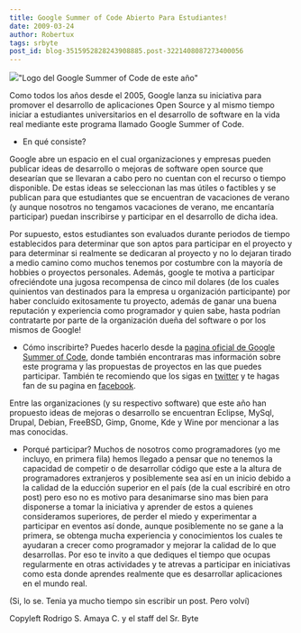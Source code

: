 ```yaml
---
title: Google Summer of Code Abierto Para Estudiantes!
date: 2009-03-24
author: Robertux
tags: srbyte
post_id: blog-3515952828243908885.post-3221408087273400056
---
```


[![](http://2.bp.blogspot.com/_jH77WNrMVRA/Scm8pWBtlPI/AAAAAAAAFro/pCuEM2nIEyg/s400/2009+summer+of+code+logo+final+r3-01.png)](http://2.bp.blogspot.com/_jH77WNrMVRA/Scm8pWBtlPI/AAAAAAAAFro/pCuEM2nIEyg/s1600-h/2009+summer+of+code+logo+final+r3-01.png)"Logo del Google Summer of Code de este año"

Como todos los años desde el 2005, Google lanza su iniciativa para promover el desarrollo de aplicaciones Open Source y al mismo tiempo iniciar a estudiantes universitarios en el desarrollo de software en la vida real mediante este programa llamado Google Summer of Code.

- En qué consiste?

Google abre un espacio en el cual organizaciones y empresas pueden publicar ideas de desarrollo o mejoras de software open source que desearían que se llevaran a cabo pero no cuentan con el recurso o tiempo disponible. De estas ideas se seleccionan las mas útiles o factibles y se publican para que estudiantes que se encuentran de vacaciones de verano (y aunque nosotros no tengamos vacaciones de verano, me encantaría participar) puedan inscribirse y participar en el desarrollo de dicha idea.

Por supuesto, estos estudiantes son evaluados durante periodos de tiempo establecidos para determinar que son aptos para participar en el proyecto y para determinar si realmente se dedicaran al proyecto y no lo dejaran tirado a medio camino como muchos tenemos por costumbre con la mayoría de hobbies o proyectos personales. Además, google te motiva a participar ofreciéndote una jugosa recompensa de cinco mil dolares (de los cuales quinientos van destinados para la empresa u organización participante) por haber concluido exitosamente tu proyecto, además de ganar una buena reputación y experiencia como programador y quien sabe, hasta podrían contratarte por parte de la organización dueña del software o por los mismos de Google!

- Cómo inscribirte?
Puedes hacerlo desde la [pagina oficial de Google Summer of Code](http://socghop.appspot.com/), donde también encontraras mas información sobre este programa y las propuestas de proyectos en las que puedes participar. También te recomiendo que los sigas en [twitter](http://www.twitter.com/gsoc) y te hagas fan de su pagina en [facebook](http://www.facebook.com/pages/Google-Summer-of-Code/72468835990).

Entre las organizaciones (y su respectivo software) que este año han propuesto ideas de mejoras o desarrollo se encuentran Eclipse, MySql, Drupal, Debian, FreeBSD, Gimp, Gnome, Kde y Wine por mencionar a las mas conocidas.

- Porqué participar?
Muchos de nosotros como programadores (yo me incluyo, en primera fila) hemos llegado a pensar que no tenemos la capacidad de competir o de desarrollar código que este a la altura de programadores extranjeros y posiblemente sea así en un inicio debido a la calidad de la educción superior en el país (de la cual escribiré en otro post) pero eso no es motivo para desanimarse sino mas bien para disponerse a tomar la iniciativa y aprender de estos a quienes consideramos superiores, de perder el miedo y experimentar a participar en eventos así donde, aunque posiblemente no se gane a la primera, se obtenga mucha experiencia y conocimientos los cuales te ayudaran a crecer como programador y mejorar la calidad de lo que desarrollas. Por eso te invito a que dediques el tiempo que ocupas regularmente en otras actividades y te atrevas a participar en iniciativas como esta donde aprendes realmente que es desarrollar aplicaciones en el mundo real.

(Si, lo se. Tenia ya mucho tiempo sin escribir un post. Pero volví)

Copyleft Rodrigo S. Amaya C. y el staff del Sr. Byte